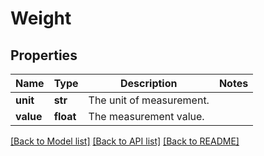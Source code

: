 # Weight

## Properties
Name | Type | Description | Notes
------------ | ------------- | ------------- | -------------
**unit** | **str** | The unit of measurement. | 
**value** | **float** | The measurement value. | 

[[Back to Model list]](../README.md#documentation-for-models) [[Back to API list]](../README.md#documentation-for-api-endpoints) [[Back to README]](../README.md)

